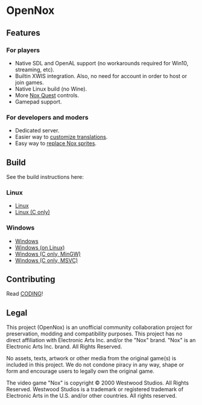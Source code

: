 # OpenNox

## Features

### For players

- Native SDL and OpenAL support (no workarounds required for Win10, streaming, etc).
- Builtin XWIS integration. Also, no need for account in order to host or join games.
- Native Linux build (no Wine).
- More [Nox Quest](./docs/game-quest.md) controls.
- Gamepad support.

### For developers and moders

- Dedicated server.
- Easier way to [customize translations](./docs/mod-translation.md).
- Easy way to [replace Nox sprites](./docs/mod-sprites.md).

## Build

See the build instructions here:

### Linux

- [Linux](./docs/build-linux.md)
- [Linux (C only)](./docs/build-linux-legacy.md)
  
### Windows

- [Windows](./docs/build-windows.md)
- [Windows (on Linux)](./docs/build-windows-on-linux.md)
- [Windows (C only, MinGW)](./docs/build-windows-legacy-mingw.md)
- [Windows (C only, MSVC)](./docs/build-windows-legacy-msvc.md)

## Contributing

Read [CODING](CODING.md)!

## Legal

This project (OpenNox) is an unofficial community collaboration project for preservation, modding and compatibility purposes.
This project has no direct affiliation with Electronic Arts Inc. and/or the "Nox" brand. "Nox" is an Electronic Arts Inc. brand. All Rights Reserved.

No assets, texts, artwork or other media from the original game(s) is included in this project.
We do not condone piracy in any way, shape or form and encourage users to legally own the original game.

The video game "Nox" is copyright :copyright: 2000 Westwood Studios. All Rights Reserved.
Westwood Studios is a trademark or registered trademark of Electronic Arts in the U.S. and/or other countries. All rights reserved.
